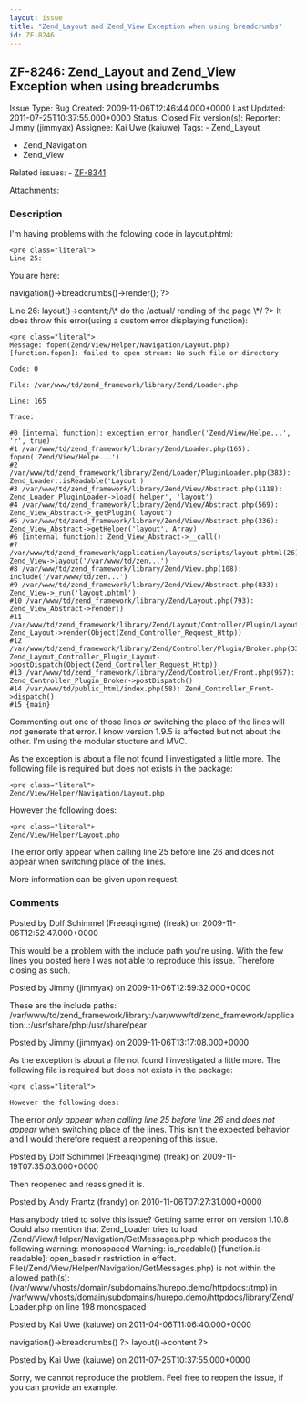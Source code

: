 ```yaml
---
layout: issue
title: "Zend_Layout and Zend_View Exception when using breadcrumbs"
id: ZF-8246
---
```


ZF-8246: Zend\_Layout and Zend\_View Exception when using breadcrumbs
---------------------------------------------------------------------

 Issue Type: Bug Created: 2009-11-06T12:46:44.000+0000 Last Updated: 2011-07-25T10:37:55.000+0000 Status: Closed Fix version(s): 
 Reporter:  Jimmy (jimmyax)  Assignee:  Kai Uwe (kaiuwe)  Tags: - Zend\_Layout
- Zend\_Navigation
- Zend\_View
 
 Related issues: - [ZF-8341](/issues/browse/ZF-8341)
 
 Attachments: 
### Description

I'm having problems with the folowing code in layout.phtml:

 
    <pre class="literal">
    Line 25:    

You are here:   
<?php echo $this->navigation()->breadcrumbs()->render(); ?>

 Line 26: <?php echo $this->layout()->content;/\* do the /actual/ rending of the page \*/ ?> It does throw this error(using a custom error displaying function):

 
    <pre class="literal">
    Message: fopen(Zend/View/Helper/Navigation/Layout.php) [function.fopen]: failed to open stream: No such file or directory
    
    Code: 0
    
    File: /var/www/td/zend_framework/library/Zend/Loader.php
    
    Line: 165
    
    Trace:
    
    #0 [internal function]: exception_error_handler('Zend/View/Helpe...', 'r', true)
    #1 /var/www/td/zend_framework/library/Zend/Loader.php(165): fopen('Zend/View/Helpe...')
    #2 /var/www/td/zend_framework/library/Zend/Loader/PluginLoader.php(383): Zend_Loader::isReadable('Layout')
    #3 /var/www/td/zend_framework/library/Zend/View/Abstract.php(1118): Zend_Loader_PluginLoader->load('helper', 'layout')
    #4 /var/www/td/zend_framework/library/Zend/View/Abstract.php(569): Zend_View_Abstract->_getPlugin('layout')
    #5 /var/www/td/zend_framework/library/Zend/View/Abstract.php(336): Zend_View_Abstract->getHelper('layout', Array)
    #6 [internal function]: Zend_View_Abstract->__call()
    #7 /var/www/td/zend_framework/application/layouts/scripts/layout.phtml(26): Zend_View->layout('/var/www/td/zen...')
    #8 /var/www/td/zend_framework/library/Zend/View.php(108): include('/var/www/td/zen...')
    #9 /var/www/td/zend_framework/library/Zend/View/Abstract.php(833): Zend_View->_run('layout.phtml')
    #10 /var/www/td/zend_framework/library/Zend/Layout.php(793): Zend_View_Abstract->render()
    #11 /var/www/td/zend_framework/library/Zend/Layout/Controller/Plugin/Layout.php(142): Zend_Layout->render(Object(Zend_Controller_Request_Http))
    #12 /var/www/td/zend_framework/library/Zend/Controller/Plugin/Broker.php(331): Zend_Layout_Controller_Plugin_Layout->postDispatch(Object(Zend_Controller_Request_Http))
    #13 /var/www/td/zend_framework/library/Zend/Controller/Front.php(957): Zend_Controller_Plugin_Broker->postDispatch()
    #14 /var/www/td/public_html/index.php(58): Zend_Controller_Front->dispatch()
    #15 {main}


Commenting out one of those lines _or_ switching the place of the lines will _not_ generate that error. I know version 1.9.5 is affected but not about the other. I'm using the modular stucture and MVC.

As the exception is about a file not found I investigated a little more. The following file is required but does not exists in the package:

 
    <pre class="literal">
    Zend/View/Helper/Navigation/Layout.php


However the following does:

 
    <pre class="literal">
    Zend/View/Helper/Layout.php


The error only appear when calling line 25 before line 26 and does not appear when switching place of the lines.

More information can be given upon request.

 

 

### Comments

Posted by Dolf Schimmel (Freeaqingme) (freak) on 2009-11-06T12:52:47.000+0000

This would be a problem with the include path you're using. With the few lines you posted here I was not able to reproduce this issue. Therefore closing as such.

 

 

Posted by Jimmy (jimmyax) on 2009-11-06T12:59:32.000+0000

These are the include paths: /var/www/td/zend\_framework/library:/var/www/td/zend\_framework/application:.:/usr/share/php:/usr/share/pear

 

 

Posted by Jimmy (jimmyax) on 2009-11-06T13:17:08.000+0000

As the exception is about a file not found I investigated a little more. The following file is required but does not exists in the package:

 
    <pre class="literal">
    
    However the following does:
    


The error _only appear when calling line 25 before line 26_ and _does not appear_ when switching place of the lines. This isn't the expected behavior and I would therefore request a reopening of this issue.

 

 

Posted by Dolf Schimmel (Freeaqingme) (freak) on 2009-11-19T07:35:03.000+0000

Then reopened and reassigned it is.

 

 

Posted by Andy Frantz (frandy) on 2010-11-06T07:27:31.000+0000

Has anybody tried to solve this issue? Getting same error on version 1.10.8 Could also mention that Zend\_Loader tries to load /Zend/View/Helper/Navigation/GetMessages.php which produces the following warning: monospaced Warning: is\_readable() [function.is-readable]: open\_basedir restriction in effect. File(/Zend/View/Helper/Navigation/GetMessages.php) is not within the allowed path(s): (/var/www/vhosts/domain/subdomains/hurepo.demo/<a>httpdocs:/tmp</a>) in /var/www/vhosts/domain/subdomains/hurepo.demo/httpdocs/library/Zend/Loader.php on line 198 monospaced

 

 

Posted by Kai Uwe (kaiuwe) on 2011-04-06T11:06:40.000+0000

 <?= $this->navigation()->breadcrumbs() ?> <?= $this->layout()->content ?> 

 

Posted by Kai Uwe (kaiuwe) on 2011-07-25T10:37:55.000+0000

Sorry, we cannot reproduce the problem. Feel free to reopen the issue, if you can provide an example.

 

 